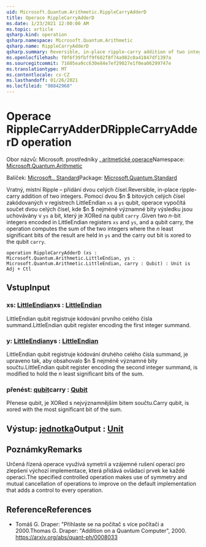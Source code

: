 ```yaml
---
uid: Microsoft.Quantum.Arithmetic.RippleCarryAdderD
title: Operace RippleCarryAdderD
ms.date: 1/23/2021 12:00:00 AM
ms.topic: article
qsharp.kind: operation
qsharp.namespace: Microsoft.Quantum.Arithmetic
qsharp.name: RippleCarryAdderD
qsharp.summary: Reversible, in-place ripple-carry addition of two integers. Given two $n$-bit integers encoded in LittleEndian registers `xs` and `ys`, and a qubit carry, the operation computes the sum of the two integers where the $n$ least significant bits of the result are held in `ys` and the carry out bit is xored to the qubit `carry`.
ms.openlocfilehash: f0f6f39fbff9f682f8f74a982c0a41847df1397a
ms.sourcegitcommit: 71605ea9cc630e84e7ef29027e1f0ea06299747e
ms.translationtype: MT
ms.contentlocale: cs-CZ
ms.lasthandoff: 01/26/2021
ms.locfileid: "98842968"
---
```

# <a name="ripplecarryadderd-operation"></a><span data-ttu-id="d7d78-102">Operace RippleCarryAdderD</span><span class="sxs-lookup"><span data-stu-id="d7d78-102">RippleCarryAdderD operation</span></span>

<span data-ttu-id="d7d78-103">Obor názvů: Microsoft. prostředníky [. aritmetické operace](xref:Microsoft.Quantum.Arithmetic)</span><span class="sxs-lookup"><span data-stu-id="d7d78-103">Namespace: [Microsoft.Quantum.Arithmetic](xref:Microsoft.Quantum.Arithmetic)</span></span>

<span data-ttu-id="d7d78-104">Balíček: [Microsoft.. Standard](https://nuget.org/packages/Microsoft.Quantum.Standard)</span><span class="sxs-lookup"><span data-stu-id="d7d78-104">Package: [Microsoft.Quantum.Standard](https://nuget.org/packages/Microsoft.Quantum.Standard)</span></span>


<span data-ttu-id="d7d78-105">Vratný, místní Ripple – přidání dvou celých čísel.</span><span class="sxs-lookup"><span data-stu-id="d7d78-105">Reversible, in-place ripple-carry addition of two integers.</span></span>
<span data-ttu-id="d7d78-106">Pomocí dvou $n $ bitových celých čísel zakódovaných v registrech LittleEndian `xs` a `ys` qubit, operace vypočítá součet dvou celých čísel, kde $n $ nejméně významné bity výsledku jsou uchovávány v `ys` a bit, který je XORed na qubit `carry` .</span><span class="sxs-lookup"><span data-stu-id="d7d78-106">Given two $n$-bit integers encoded in LittleEndian registers `xs` and `ys`, and a qubit carry, the operation computes the sum of the two integers where the $n$ least significant bits of the result are held in `ys` and the carry out bit is xored to the qubit `carry`.</span></span>

```qsharp
operation RippleCarryAdderD (xs : Microsoft.Quantum.Arithmetic.LittleEndian, ys : Microsoft.Quantum.Arithmetic.LittleEndian, carry : Qubit) : Unit is Adj + Ctl
```


## <a name="input"></a><span data-ttu-id="d7d78-107">Vstup</span><span class="sxs-lookup"><span data-stu-id="d7d78-107">Input</span></span>

### <a name="xs--littleendian"></a><span data-ttu-id="d7d78-108">xs: [LittleEndian](xref:Microsoft.Quantum.Arithmetic.LittleEndian)</span><span class="sxs-lookup"><span data-stu-id="d7d78-108">xs : [LittleEndian](xref:Microsoft.Quantum.Arithmetic.LittleEndian)</span></span>

<span data-ttu-id="d7d78-109">LittleEndian qubit registruje kódování prvního celého čísla summand.</span><span class="sxs-lookup"><span data-stu-id="d7d78-109">LittleEndian qubit register encoding the first integer summand.</span></span>


### <a name="ys--littleendian"></a><span data-ttu-id="d7d78-110">y: [LittleEndian](xref:Microsoft.Quantum.Arithmetic.LittleEndian)</span><span class="sxs-lookup"><span data-stu-id="d7d78-110">ys : [LittleEndian](xref:Microsoft.Quantum.Arithmetic.LittleEndian)</span></span>

<span data-ttu-id="d7d78-111">LittleEndian qubit registruje kódování druhého celého čísla summand, je upraveno tak, aby obsahovalo $n $ nejméně významné bity součtu.</span><span class="sxs-lookup"><span data-stu-id="d7d78-111">LittleEndian qubit register encoding the second integer summand, is modified to hold the $n$ least significant bits of the sum.</span></span>


### <a name="carry--qubit"></a><span data-ttu-id="d7d78-112">přenést: [qubit](xref:microsoft.quantum.lang-ref.qubit)</span><span class="sxs-lookup"><span data-stu-id="d7d78-112">carry : [Qubit](xref:microsoft.quantum.lang-ref.qubit)</span></span>

<span data-ttu-id="d7d78-113">Přenese qubit, je XORed s nejvýznamnějším bitem součtu.</span><span class="sxs-lookup"><span data-stu-id="d7d78-113">Carry qubit, is xored with the most significant bit of the sum.</span></span>



## <a name="output--unit"></a><span data-ttu-id="d7d78-114">Výstup: [jednotka](xref:microsoft.quantum.lang-ref.unit)</span><span class="sxs-lookup"><span data-stu-id="d7d78-114">Output : [Unit](xref:microsoft.quantum.lang-ref.unit)</span></span>



## <a name="remarks"></a><span data-ttu-id="d7d78-115">Poznámky</span><span class="sxs-lookup"><span data-stu-id="d7d78-115">Remarks</span></span>

<span data-ttu-id="d7d78-116">Určená řízená operace využívá symetrii a vzájemné rušení operací pro zlepšení výchozí implementace, která přidává ovládací prvek ke každé operaci.</span><span class="sxs-lookup"><span data-stu-id="d7d78-116">The specified controlled operation makes use of symmetry and mutual cancellation of operations to improve on the default implementation that adds a control to every operation.</span></span>

## <a name="references"></a><span data-ttu-id="d7d78-117">Reference</span><span class="sxs-lookup"><span data-stu-id="d7d78-117">References</span></span>

- <span data-ttu-id="d7d78-118">Tomáš G. Draper: "Přihlaste se na počítač s více počítači a 2000.</span><span class="sxs-lookup"><span data-stu-id="d7d78-118">Thomas G. Draper: "Addition on a Quantum Computer", 2000.</span></span>
  https://arxiv.org/abs/quant-ph/0008033